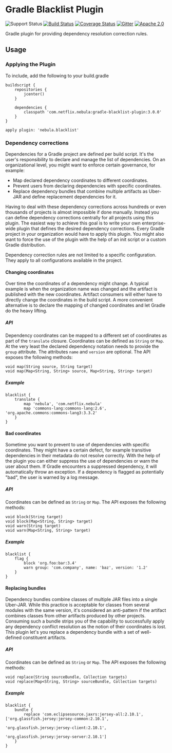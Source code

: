 Gradle Blacklist Plugin
==============
![Support Status](https://img.shields.io/badge/nebula-deprecated-red.svg)
[![Build Status](https://travis-ci.org/nebula-plugins/gradle-blacklist-plugin.svg?branch=master)](https://travis-ci.org/nebula-plugins/gradle-blacklist-plugin)
[![Coverage Status](https://coveralls.io/repos/nebula-plugins/gradle-blacklist-plugin/badge.svg?branch=master&service=github)](https://coveralls.io/github/nebula-plugins/gradle-blacklist-plugin?branch=master)
[![Gitter](https://badges.gitter.im/Join%20Chat.svg)](https://gitter.im/nebula-plugins/gradle-blacklist-plugin?utm_source=badgeutm_medium=badgeutm_campaign=pr-badge)
[![Apache 2.0](https://img.shields.io/github/license/nebula-plugins/gradle-blacklist-plugin.svg)](http://www.apache.org/licenses/LICENSE-2.0)


Gradle plugin for providing dependency resolution correction rules.

## Usage

### Applying the Plugin

To include, add the following to your build.gradle

    buildscript {
        repositories { 
            jcenter() 
        }

        dependencies {
            classpath 'com.netflix.nebula:gradle-blacklist-plugin:3.0.0'
        }
    }

    apply plugin: 'nebula.blacklist'

### Dependency corrections

Dependencies for a Gradle project are defined per build script. It's the user's responsibility to declare and manage the 
list of dependencies. On an organizational level, you might want to enforce certain governance, for example:

* Map declared dependency coordinates to different coordinates.
* Prevent users from declaring dependencies with specific coordinates.
* Replace dependency bundles that combine multiple artifacts as Uber-JAR and define replacement dependencies for it.

Having to deal with these dependency corrections across hundreds or even thousands of projects is almost impossible if
 done manually. Instead you can define dependency corrections centrally for all projects using this plugin. The easiest
 way to achieve this goal is to write your own enterprise-wide plugin that defines the desired dependency corrections. 
 Every Gradle project in your organization would have to apply this plugin. You might also want to force the use of the
  plugin with the help of an init script or a custom Gradle distribution.
  
  Dependency correction rules are not limited to a specific configuration. They apply to all configurations available in
  the project.

#### Changing coordinates

Over time the coordinates of a dependency might change. A typical example is when the organization name was changed and
the artifact is published with the new coordinates. Artifact consumers will either have to directly change the coordinates
 in the build script. A more convenient alternative is to declare the mapping of changed coordinates and let Gradle do the
 heavy lifting.

##### API

Dependency coordinates can be mapped to a different set of coordinates as part of the `translate` closure. Coordinates
can be defined as `String` or `Map`. At the very least the declared dependency notation needs to provide the `group`
attribute. The attributes `name` and `version` are optional. The API exposes the following methods:

    void map(String source, String target)
    void map(Map<String, String> source, Map<String, String> target)

##### Example

    blacklist {
        translate {
            map 'nebula', 'com.netflix.nebula'
            map 'commons-lang:commons-lang:2.6', 'org.apache.commons:commons-lang3:3.3.2'
        }
    }

#### Bad coordinates

Sometime you want to prevent to use of dependencies with specific coordinates. They might have a certain defect, for 
 example transitive dependencies in their metadata do not resolve correctly. With the help of the plugin you can either 
 suppress the use of dependencies or warn the user about them. If Gradle encounters a suppressed dependency, it will 
 automatically throw an exception. If a dependency is flagged as potentially "bad", the user is warned by a log message.

##### API

Coordinates can be defined as `String` or `Map`. The API exposes the following methods:

    void block(String target)
    void block(Map<String, String> target)
    void warn(String target)
    void warn(Map<String, String> target)

##### Example

    blacklist {
        flag {
            block 'org.foo:bar:3.4'
            warn group: 'com.company', name: 'baz', version: '1.2'
        }
    }

#### Replacing bundles

Dependency bundles combine classes of multiple JAR files into a single Uber-JAR. While this practice is acceptable for
classes from several modules with the same version, it's considered an anti-pattern if the artifact combines classes 
from other artifacts produced by other projects. Consuming such a bundle strips you of the capability to successfully
apply any dependency conflict resolution as the notion of their coordinates is lost. This plugin let's you replace a 
dependency bundle with a set of well-defined constituent artifacts.

##### API

Coordinates can be defined as `String` or `Map`. The API exposes the following methods:

    void replace(String sourceBundle, Collection targets)
    void replace(Map<String, String> sourceBundle, Collection targets)

##### Example

    blacklist {
        bundle {
            replace 'com.eclipsesource.jaxrs:jersey-all:2.10.1', ['org.glassfish.jersey:jersey-common:2.10.1', 
                                                                  'org.glassfish.jersey:jersey-client:2.10.1', 
                                                                  'org.glassfish.jersey:jersey-server:2.10.1']
        }
    }
